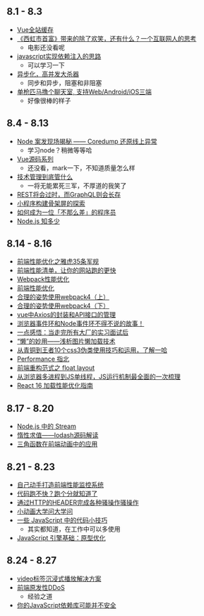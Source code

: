 ## 8.1 - 8.3
* [Vue全站缓存](http://wanyaxing.com/blog/20180723114341.html)
* [《西虹市首富》带来的除了欢笑，还有什么？一个互联网人的思考](https://mp.weixin.qq.com/s/0bwBiJckRYRoedGgRhxvtg)
  * 电影还没看呢
* [javascript实现依赖注入的思路](http://www.ajiehome.com/2018/08/02/jsru-he-shi-xian-di/)
  * 可以学习一下
* [异步化，高并发大杀器](https://mp.weixin.qq.com/s/RFh2uePvSq_tnz93n4Alrw)
  * 同步和异步，阻塞和非阻塞
* [单枪匹马撸个聊天室, 支持Web/Android/iOS三端](https://github.com/yinxin630/blog/issues/3)
  * 好像很棒的样子

## 8.4 - 8.13
* [Node 案发现场揭秘 —— Coredump 还原线上异常](https://zhuanlan.zhihu.com/p/4117882)
  * 学习node？稍微等等哈
* [Vue源码系列](https://github.com/lihongxun945/myblog)
  * 还没看，mark一下，不知道质量怎么样
* [技术管理到底管什么](https://mp.weixin.qq.com/s/QN1OKEFT3DiA82-OAp858Q)
  * 一将无能累死三军，不厚道的我笑了
* [REST将会过时，而GraphQL则会长存](https://mp.weixin.qq.com/s/F55uPAKLI1c78ccsK23ubw)
* [小程序构建骨架屏的探索](https://segmentfault.com/a/1190000015876164)
* [如何成为一位「不那么差」的程序员](https://crossoverjie.top/2018/08/12/personal/how-to-be-developer/)
* [Node.js 知多少](http://blog.richardweitech.cn/2018/08/11/node-questions/)

## 8.14 - 8.16
* [前端性能优化之雅虎35条军规](https://juejin.im/post/5b73ef38f265da281e048e51)
* [前端性能清单，让你的网站跑的更快](https://juejin.im/entry/5b5e6783e51d45355d51e91d)
* [Webpack性能优化](https://juejin.im/post/5b652b036fb9a04fa01d616b)
* [前端性能优化](https://mp.weixin.qq.com/s/oX6mspFtcjPQkxnDoP-tIQ)
* [合理的姿势使用webpack4（上）](https://juejin.im/post/5b56909a518825195f499806)
* [合理的姿势使用webpack4（下）](https://juejin.im/post/5b5d6d6f6fb9a04fea58aabc)
* [vue中Axios的封装和API接口的管理](https://juejin.im/post/5b55c118f265da0f6f1aa354)
* [浏览器事件环和Node事件环不得不说的故事！](https://juejin.im/post/5b5f365e6fb9a04fa8673f97)
* [一点感悟：当走完所有大厂的实习面试后](https://juejin.im/post/5b68f384f265da0fa00a3df0)
* [“懒”的妙用——浅析图片懒加载技术](https://juejin.im/entry/5b6ee4cbe51d451988565f80)
* [从青铜到王者10个css3伪类使用技巧和运用，了解一哈](https://juejin.im/post/5b6d0c5cf265da0f504a837f)
* [Performance 指北](http://pobusama.github.io/2018/07/27/performance-dev-tool/)
* [前端重构范式之 float layout](https://scala.cool/2018/08/febible-float-layout/)
* [从浏览器多进程到JS单线程，JS运行机制最全面的一次梳理](http://imweb.io/topic/5b72d4ef15554e6d3409f817)
* [React 16 加载性能优化指南](http://imweb.io/topic/5b6cf66c93759a0e51c917c7)

## 8.17 - 8.20
* [Node.js 中的 Stream](https://webfe.kujiale.com/nodejsstream/)
* [惰性求值——lodash源码解读](https://juejin.im/post/5b784baf51882542ed141a84)
* [三角函数在前端动画中的应用](https://w3ctrain.com/2018/08/20/trigonometry-you-must-know/)

## 8.21 - 8.23
* [自己动手打造前端性能监控系统](https://www.musicfe.cn/page/17)
* [代码跑不快？跑个分就知道了](https://mp.weixin.qq.com/s/-uB2cC9Anroul4y0NI3QxA)
* [通过HTTP的HEADER完成各种骚操作骚操作](https://juejin.im/post/5b7919345188254312414b9c)
* [小动画大学问大学问](https://juejin.im/post/5b7c2193f265da4340157b5b)
* [一些 JavaScript 中的代码小技巧](https://mp.weixin.qq.com/s/ImY68GlHLoprZ4okdTudOw)
  * 其实都知道，在工作中可以多使用
* [JavaScript 引擎基础：原型优化](https://zhuanlan.zhihu.com/p/42630183)

## 8.24 - 8.27
* [video标签沉浸式播放解决方案](https://www.limuyang.cc/2018/07/22/video%E6%A0%87%E7%AD%BE%E6%B2%89%E6%B5%B8%E5%BC%8F%E6%92%AD%E6%94%BE%E8%A7%A3%E5%86%B3%E6%96%B9%E6%A1%88/)
* [前端原发性DDoS](https://mp.weixin.qq.com/s/Q7DoqNr-6lmdyR0w6S4aHQ)
  * 经验之道
* [你的JavaScript依赖库可能并不安全](https://mp.weixin.qq.com/s/6aLLho6dy_rcHoGSXp1wSg)